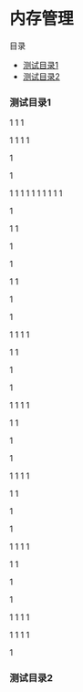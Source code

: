 # 内存管理

目录
 - [测试目录1](#测试目录1)
 - [测试目录2](#测试目录2)


### 测试目录1

1
1
1

1
1
1
1

1

1

1
1
1
1
1
1
1
1
1
1



1

1
1

1

1

1
1

1

1

1
1
1
1

1
1

1

1

1
1
1
1

1
1

1

1

1
1
1
1

1
1

1

1

1
1
1
1

1
1

1

1

1
1
1
1

1
1
1
1

1
### 测试目录2